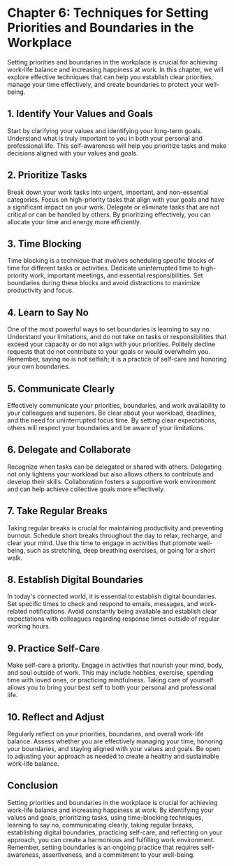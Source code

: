 Chapter 6: Techniques for Setting Priorities and Boundaries in the Workplace
============================================================================

Setting priorities and boundaries in the workplace is crucial for achieving work-life balance and increasing happiness at work. In this chapter, we will explore effective techniques that can help you establish clear priorities, manage your time effectively, and create boundaries to protect your well-being.

**1. Identify Your Values and Goals**
-------------------------------------

Start by clarifying your values and identifying your long-term goals. Understand what is truly important to you in both your personal and professional life. This self-awareness will help you prioritize tasks and make decisions aligned with your values and goals.

**2. Prioritize Tasks**
-----------------------

Break down your work tasks into urgent, important, and non-essential categories. Focus on high-priority tasks that align with your goals and have a significant impact on your work. Delegate or eliminate tasks that are not critical or can be handled by others. By prioritizing effectively, you can allocate your time and energy more efficiently.

**3. Time Blocking**
--------------------

Time blocking is a technique that involves scheduling specific blocks of time for different tasks or activities. Dedicate uninterrupted time to high-priority work, important meetings, and essential responsibilities. Set boundaries during these blocks and avoid distractions to maximize productivity and focus.

**4. Learn to Say No**
----------------------

One of the most powerful ways to set boundaries is learning to say no. Understand your limitations, and do not take on tasks or responsibilities that exceed your capacity or do not align with your priorities. Politely decline requests that do not contribute to your goals or would overwhelm you. Remember, saying no is not selfish; it is a practice of self-care and honoring your own boundaries.

**5. Communicate Clearly**
--------------------------

Effectively communicate your priorities, boundaries, and work availability to your colleagues and superiors. Be clear about your workload, deadlines, and the need for uninterrupted focus time. By setting clear expectations, others will respect your boundaries and be aware of your limitations.

**6. Delegate and Collaborate**
-------------------------------

Recognize when tasks can be delegated or shared with others. Delegating not only lightens your workload but also allows others to contribute and develop their skills. Collaboration fosters a supportive work environment and can help achieve collective goals more effectively.

**7. Take Regular Breaks**
--------------------------

Taking regular breaks is crucial for maintaining productivity and preventing burnout. Schedule short breaks throughout the day to relax, recharge, and clear your mind. Use this time to engage in activities that promote well-being, such as stretching, deep breathing exercises, or going for a short walk.

**8. Establish Digital Boundaries**
-----------------------------------

In today's connected world, it is essential to establish digital boundaries. Set specific times to check and respond to emails, messages, and work-related notifications. Avoid constantly being available and establish clear expectations with colleagues regarding response times outside of regular working hours.

**9. Practice Self-Care**
-------------------------

Make self-care a priority. Engage in activities that nourish your mind, body, and soul outside of work. This may include hobbies, exercise, spending time with loved ones, or practicing mindfulness. Taking care of yourself allows you to bring your best self to both your personal and professional life.

**10. Reflect and Adjust**
--------------------------

Regularly reflect on your priorities, boundaries, and overall work-life balance. Assess whether you are effectively managing your time, honoring your boundaries, and staying aligned with your values and goals. Be open to adjusting your approach as needed to create a healthy and sustainable work-life balance.

**Conclusion**
--------------

Setting priorities and boundaries in the workplace is crucial for achieving work-life balance and increasing happiness at work. By identifying your values and goals, prioritizing tasks, using time-blocking techniques, learning to say no, communicating clearly, taking regular breaks, establishing digital boundaries, practicing self-care, and reflecting on your approach, you can create a harmonious and fulfilling work environment. Remember, setting boundaries is an ongoing practice that requires self-awareness, assertiveness, and a commitment to your well-being.

